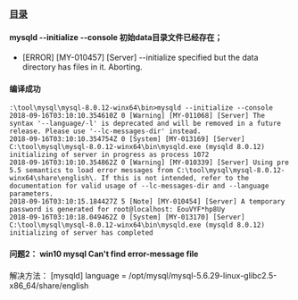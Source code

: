 ### [目录](README.md)

#### mysqld --initialize --console  初始data目录文件已经存在； 

- [ERROR] [MY-010457] [Server] --initialize specified but the data directory has files in it. Aborting. 

#### 编译成功 

``` 
:\tool\mysql\mysql-8.0.12-winx64\bin>mysqld --initialize --console
2018-09-16T03:10:10.354610Z 0 [Warning] [MY-011068] [Server] The syntax '--language/-l' is deprecated and will be removed in a future release. Please use '--lc-messages-dir' instead.
2018-09-16T03:10:10.354754Z 0 [System] [MY-013169] [Server] C:\tool\mysql\mysql-8.0.12-winx64\bin\mysqld.exe (mysqld 8.0.12) initializing of server in progress as process 1072
2018-09-16T03:10:10.354862Z 0 [Warning] [MY-010339] [Server] Using pre 5.5 semantics to load error messages from C:\tool\mysql\mysql-8.0.12-winx64\share\english\. If this is not intended, refer to the documentation for valid usage of --lc-messages-dir and --language parameters.
2018-09-16T03:10:15.184427Z 5 [Note] [MY-010454] [Server] A temporary password is generated for root@localhost: EouVYF*hp8Uy
2018-09-16T03:10:18.049462Z 0 [System] [MY-013170] [Server] C:\tool\mysql\mysql-8.0.12-winx64\bin\mysqld.exe (mysqld 8.0.12) initializing of server has completed

``` 


#### 问题2： win10 mysql Can't find error-message file  

  解决方法： 
  [mysqld]
language = /opt/mysql/mysql-5.6.29-linux-glibc2.5-x86_64/share/english   



